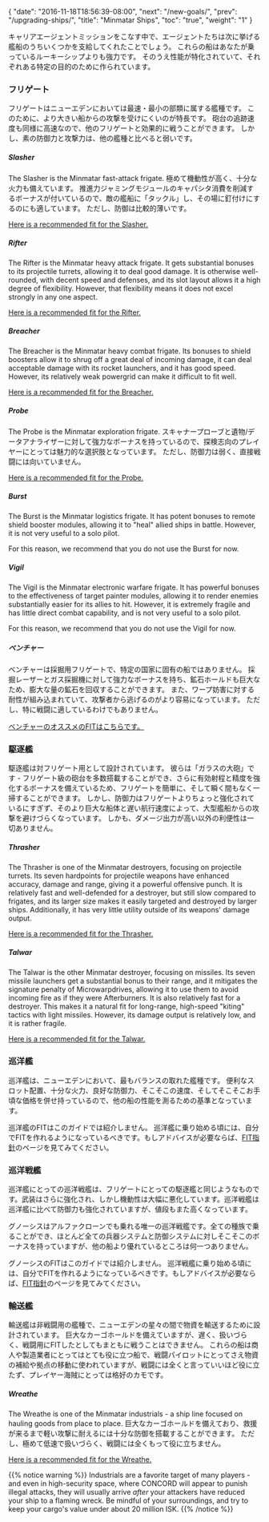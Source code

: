{
  "date": "2016-11-18T18:56:39-08:00",
  "next": "/new-goals/",
  "prev": "/upgrading-ships/",
  "title": "Minmatar Ships",
  "toc": "true",
  "weight": "1"
}

キャリアエージェントミッションをこなす中で、エージェントたちは次に挙げる艦船のうちいくつかを支給してくれたことでしょう。 これらの船はあなたが乗っているルーキーシップよりも強力です。 そのうえ性能が特化されていて、それぞれある特定の目的のために作られています。

### フリゲート

フリゲートはニューエデンにおいては最速・最小の部類に属する艦種です。 このために、より大きい船からの攻撃を受けにくいのが特長です。 砲台の追跡速度も同様に高速なので、他のフリゲートと効果的に戦うことができます。 しかし、素の防御力と攻撃力は、他の艦種と比べると弱いです。

##### Slasher

The Slasher is the Minmatar fast-attack frigate. 極めて機動性が高く、十分な火力も備えています。 推進力ジャミングモジュールのキャパシタ消費を削減するボーナスが付いているので、敵の艦船に「タックル」し、その場に釘付けにするのにも適しています。 ただし、防御は比較的薄いです。

[Here is a recommended fit for the Slasher.](/upgrading-ships/minmatar/slasher/)

##### Rifter

The Rifter is the Minmatar heavy attack frigate. It gets substantial bonuses to its projectile turrets,
allowing it to deal good damage. It is otherwise well-rounded,
with decent speed and defenses, and its slot layout allows it a high degree of flexibility. However, that flexibility means it does not excel strongly in any one aspect.

[Here is a recommended fit for the Rifter.](/upgrading-ships/minmatar/rifter/)

##### Breacher

The Breacher is the Minmatar heavy combat frigate. Its bonuses to shield boosters allow it to shrug off a great deal of incoming damage,
it can deal acceptable damage with its rocket launchers, and it has good speed. However, its relatively weak powergrid can make it difficult to fit well.

[Here is a recommended fit for the Breacher.](/upgrading-ships/minmatar/breacher/)

##### Probe

The Probe is the Minmatar exploration frigate. スキャナープローブと遺物/データアナライザーに対して強力なボーナスを持っているので、探検志向のプレイヤーにとっては魅力的な選択肢となっています。 ただし、防御力は弱く、直接戦闘には向いていません。

[Here is a recommended fit for the Probe.](/upgrading-ships/minmatar/probe/)

##### Burst

The Burst is the Minmatar logistics frigate.
It has potent bonuses to remote shield booster modules,
allowing it to "heal" allied ships in battle.
However, it is not very useful to a solo pilot.

For this reason, we recommend that you do not use the Burst for now.

##### Vigil

The Vigil is the Minmatar electronic warfare frigate. It has powerful bonuses to the effectiveness of target painter modules,
allowing it to render enemies substantially easier for its allies to hit. However, it is extremely fragile and has little direct combat capability,
and is not very useful to a solo pilot.

For this reason, we recommend that you do not use the Vigil for now.

##### ベンチャー

ベンチャーは採掘用フリゲートで、特定の国家に固有の船ではありません。 採掘レーザーとガス採掘機に対して強力なボーナスを持ち、鉱石ホールドも巨大なため、膨大な量の鉱石を回収することができます。 また、ワープ妨害に対する耐性が組み込まれていて、攻撃者から逃げるのがより容易になっています。 ただし、特に戦闘に適しているわけでもありません。

[ベンチャーのオススメのFITはこちらです。](/upgrading-ships/minmatar/venture/)

### 駆逐艦

駆逐艦は対フリゲート用として設計されています。 彼らは「ガラスの大砲」です - フリゲート級の砲台を多数搭載することができ、さらに有効射程と精度を強化するボーナスを備えているため、フリゲートを簡単に、そして瞬く間もなく一掃することができます。 しかし、防御力はフリゲートよりちょっと強化されているにすぎず、そのより巨大な船体と遅い航行速度によって、大型艦船からの攻撃を避けづらくなっています。 しかも、ダメージ出力が高い以外の利便性は一切ありません。

##### Thrasher

The Thrasher is one of the Minmatar destroyers, focusing on projectile turrets. Its seven hardpoints for projectile weapons have enhanced accuracy, damage and range,
giving it a powerful offensive punch. It is relatively fast and well-defended for a destroyer, but still slow compared to frigates,
and its larger size makes it easily targeted and destroyed by larger ships. Additionally, it has very little utility outside of its weapons' damage output.

[Here is a recommended fit for the Thrasher.](/upgrading-ships/minmatar/thrasher/)

##### Talwar

The Talwar is the other Minmatar destroyer, focusing on missiles. Its seven missile launchers get a substantial bonus to their range,
and it mitigates the signature penalty of Microwarpdrives,
allowing it to use them to avoid incoming fire as if they were Afterburners. It is also relatively fast for a destroyer. This makes it a natural fit for long-range, high-speed "kiting" tactics with light missiles. However, its damage output is relatively low, and it is rather fragile.

[Here is a recommended fit for the Talwar.](/upgrading-ships/minmatar/talwar/)

### 巡洋艦

巡洋艦は、ニューエデンにおいて、最もバランスの取れた艦種です。 便利なスロット配置、十分な火力、良好な防御力、そこそこの速度、そしてそこそこお手頃な価格を併せ持っているので、他の船の性能を測るための基準となっています。

巡洋艦のFITはこのガイドでは紹介しません。 巡洋艦に乗り始める頃には、自分でFITを作れるようになっているべきです。もしアドバイスが必要ならば、[FIT指針](/reference/fitting/)のページを見てみてください。

### 巡洋戦艦

巡洋艦にとっての巡洋戦艦は、フリゲートにとっての駆逐艦と同じようなものです。武装はさらに強化され、しかし機動性は大幅に悪化しています。巡洋戦艦は巡洋艦に比べて防御力も強化されていますが、値段もまた高くなっています。

グノーシスはアルファクローンでも乗れる唯一の巡洋戦艦です。全ての種族で乗ることができ、ほとんど全ての兵器システムと防御システムに対しそこそこのボーナスを持っていますが、他の船より優れているところは何一つありません。

グノーシスのFITはこのガイドでは紹介しません。 巡洋戦艦に乗り始める頃には、自分でFITを作れるようになっているべきです。もしアドバイスが必要ならば、[FIT指針](/reference/fitting/)のページを見てみてください。

### 輸送艦

輸送艦は非戦闘用の艦種で、ニューエデンの星々の間で物資を輸送するために設計されています。 巨大なカーゴホールドを備えていますが、遅く、扱いづらく、戦闘用にFITしたとしてもまともに戦うことはできません。 これらの船は商人や製造業者にとってはとても役に立つ船で、戦闘パイロットにとってさえ物資の補給や拠点の移動に使われていますが、戦闘には全くと言っていいほど役に立たず、プレイヤー海賊にとっては格好のカモです。

##### Wreathe

The Wreathe is one of the Minmatar industrials - a ship line focused on hauling goods from place to place. 巨大なカーゴホールドを備えており、救援が来るまで軽い攻撃に耐えるには十分な防御を搭載することができます。 ただし、極めて低速で扱いづらく、戦闘には全くもって役に立ちません。

[Here is a recommended fit for the Wreathe.](/upgrading-ships/minmatar/wreathe/)

{{% notice warning %}}
Industrials are a favorite target of many players - and even in high-security space, where CONCORD will appear to punish illegal attacks, they will usually arrive *after* your attackers have reduced your ship to a flaming wreck. Be mindful of your surroundings, and try to keep your cargo's value under about 20 million ISK.
{{% /notice %}}
